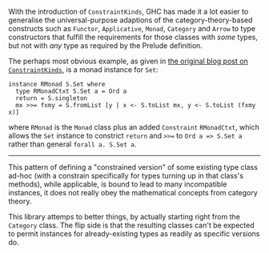 With the introduction of `ConstraintKinds`, GHC has made it a lot easier to generalise the universal-purpose adaptions of the category-theory-based constructs such as `Functor`, `Applicative`, `Monad`, `Category` and `Arrow` to type constructors that fulfill the requirements for those classes with _some_ types, but not with _any_ type as required by the Prelude definition.

The perhaps most obvious example, as given in [the original blog post on `ConstraintKinds`](http://blog.omega-prime.co.uk/?p=127), is a monad instance for `Set`:

    instance RMonad S.Set where
      type RMonadCtxt S.Set a = Ord a
      return = S.singleton
      mx >>= fxmy = S.fromList [y | x <- S.toList mx, y <- S.toList (fxmy x)]

where `RMonad` is the `Monad` class plus an added `Constraint` `RMonadCtxt`, which allows the `Set` instance to constrict `return` and `>>=` to `Ord a => S.Set a` rather than general `forall a. S.Set a`.

<hr>

This pattern of defining a "constrained version" of some existing type class ad-hoc (with a constrain specifically for types turning up in that class's methods), while applicable, is bound to lead to many incompatible instances, it does not really obey the mathematical concepts from category theory.

This library attemps to better things, by actually starting right from the `Category` class. The flip side is that the resulting classes can't be expected to permit instances for already-existing types as readily as specific versions do.



